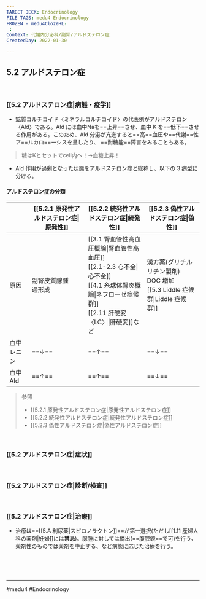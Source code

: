 ```yaml
---
TARGET DECK: Endocrinology
FILE TAGS: medu4 Endocrinology
FROZEN - medu4ClozeHL:
 : 
Context: 代謝内分泌科/副腎/アルドステロン症
CreatedDay: 2022-01-30

---
```


## 5.2 アルドステロン症

<br>

### [[5.2 アルドステロン症|病態・疫学]]
* 鉱質コルチコイド〈ミネラルコルチコイド〉の代表例がアルドステロン〈Ald〉である。Ald には血中Naを==上昇==させ、血中 K を==低下==させる作用がある。このため、Ald 分泌が亢進すると==高==血圧や==代謝==性ア==ルカロ==ーシスを呈したり、 ==耐糖能==障害をみることもある。
>糖はKとセットでcell内へ！→血糖上昇！
* Ald 作用が過剰となった状態をアルドステロン症と総称し、以下の 3 病型に分ける。
#### アルドステロン症の分類
||[[5.2.1 原発性アルドステロン症\|原発性]]|[[5.2.2 続発性アルドステロン症\|続発性]]|[[5.2.3 偽性アルドステロン症\|偽性]]|
|---|---|---|---|
|原因|副腎皮質腺腫<br>過形成|[[3.1 腎血管性高血圧概論\|腎血管性高血圧]]<br>[[2.1-2.3 心不全\|心不全]]<br>[[4.1 糸球体腎炎概論\|ネフローゼ症候群]]<br>[[2.11 肝硬変〈LC〉\|肝硬変]]など|漢方薬(グリチルリチン製剤)<br>DOC 増加<br>[[5.3 Liddle 症候群\|Liddle 症候群]]|
|血中レニン|==↓==|==↑==|==↓==|
|血中 Ald|==↑==|==↑==|==↓==|
<!--ID: 1656384704880-->



>参照
>* [[5.2.1 原発性アルドステロン症|原発性アルドステロン症]]
>* [[5.2.2 続発性アルドステロン症|続発性アルドステロン症]]
>* [[5.2.3 偽性アルドステロン症|偽性アルドステロン症]]



<br>

### [[5.2 アルドステロン症|症状]]


<br>

### [[5.2 アルドステロン症|診断/検査]]


<br>

### [[5.2 アルドステロン症|治療]]
* 治療は==[[5.A 利尿薬|スピロノラクトン]]==が第一選択(ただし[[1.11 産婦人科の薬剤|妊婦]]には**禁忌**)。腺腫に対しては摘出(==腹腔鏡==で可)を行う、薬剤性のものでは薬剤を中止する、など病態に応じた治療を行う。
<!--ID: 1643709295799-->


<br><br><br>

---
#medu4 #Endocrinology 